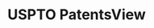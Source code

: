 ---
bigquery: https://console.cloud.google.com/bigquery?p=patents-public-data&d=patentsview&page=dataset
citation: Attribution should be given to PatentsView for use, distribution, or derivative
  works.
code: https://github.com/CSSIP-AIR/PatentsView-Code-Snippets/
contributors: USPTO
cost: None
description: 'PatentsView includes US patent data including raw data (summaries, applications,
  pregrant applications), disambugations of inventors and assignees, and inventor
  gender estimates.  Also foreign priority data, # of figures and sheets, and government
  interest statements.'
documentation: https://patentsview.org/query/builder-faqs
last_edit: Mon, 04 Apr 2022 19:02:57 GMT
location: https://patentsview.org/
maintained_by: USPTO
record_creation_timestamp: 12/2/2020 17:20:46
schema_fields: '[''id'', ''county_fips'', ''mainclass_id'', ''doctype'', ''variety'',
  ''ipc_class'', ''lname'', ''rawlocation_id'', ''application_id'', ''lawyer_id'',
  ''reldocno'', ''name_first'', ''f102_date'', ''subgroup'', ''kind'', ''classification_status'',
  ''organization_id'', ''deceased'', ''rawinventor_id'', ''main_group'', ''date'',
  ''doc_type'', ''country_transformed'', ''disamb_inventor_id_20191231'', ''term_extension'',
  ''section'', ''field_title'', ''disamb_assignee_id_20200929'', ''disamb_inventor_id_20191008'',
  ''title'', ''subclass'', ''lapse_of_patent'', ''contract_award_number'', ''withdrawn'',
  ''length'', ''disamb_assignee_id_20200630'', ''num'', ''state_fips'', ''term_disclaimer'',
  ''rule_47'', ''category'', ''assignee_id'', ''rel_id'', ''group'', ''classification_level'',
  ''disamb_inventor_id_20200929'', ''latin_name'', ''patent_id'', ''_371_date'', ''status'',
  ''num_claims'', ''country'', ''ipc_version_indicator'', ''disamb_inventor_id_20171226'',
  ''sector_title'', ''symbol_position'', ''disclaimer_date'', ''longitude'', ''section_id'',
  ''disamb_assignee_id_20190820'', ''disamb_inventor_id_20200630'', ''exemplary'',
  ''latlong'', ''term_grant'', ''county'', ''city'', ''action_date'', ''uuid'', ''subcategory_id'',
  ''level_one'', ''disamb_inventor_id_20171003'', ''disamb_assignee_id_20191231'',
  ''disamb_inventor_id_20190820'', ''organization'', ''dependent'', ''gi_statement'',
  ''series_code'', ''disamb_inventor_id_20180528'', ''subclass_id'', ''category_id'',
  ''sequence'', ''level_three'', ''name_last'', ''role'', ''relkind'', ''inventor_id'',
  ''rawassignee_id'', ''_102_date'', ''state'', ''filename'', ''number'', ''disamb_inventor_id_20181127'',
  ''fname'', ''num_figures'', ''publication_number'', ''designation'', ''classification_data_source'',
  ''abstract'', ''f371_date'', ''group_id'', ''latitude'', ''male'', ''disamb_inventor_id_20201229'',
  ''level_two'', ''attribution_status'', ''disamb_inventor_id_20170808'', ''disamb_assignee_id_20200331'',
  ''disamb_assignee_id_20181127'', ''num_sheets'', ''type'', ''male_flag'', ''citation_id'',
  ''applicant_type'', ''disamb_assignee_id_20190312'', ''disamb_inventor_id_20190312'',
  ''location_id'', ''text'', ''name'', ''disamb_inventor_id_20200331'', ''field_id'',
  ''subsection_id'', ''classification_value'', ''disamb_inventor_id_20170307'', ''disamb_assignee_id_20191008'',
  ''subgroup_id'']'
shortname: patentsview
tags:
- disambiguation
- United States
- gender
terms_of_use: Creative Commons Attribution 4.0 International License.
timeframe: 1963-1999
title: USPTO PatentsView
uuid: cf1780b1-e265-4e49-8d1d-83b9cfe0fd9a
---